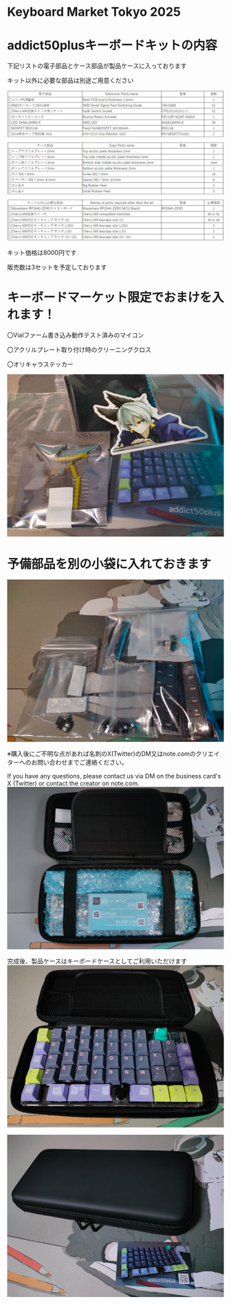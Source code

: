 # Keyboard Market Tokyo 2025

# addict50plusキーボードキットの内容
下記リストの電子部品とケース部品が製品ケースに入っております

キット以外に必要な部品は別途ご用意ください

![addict50plusPartslist2025keyket](images/addict50plusPartslist2025keyket.png)

キット価格は8000円です

販売数は3セットを予定しております

# キーボードマーケット限定でおまけを入れます！

〇Vialファーム書き込み動作テスト済みのマイコン

〇アクリルプレート取り付け時のクリーニングクロス

〇オリキャラステッカー

![omake](images/omake.jpg)

# 予備部品を別の小袋に入れておきます

![yobi](images/yobi.jpg)


※購入後にご不明な点があれば名刺のX(Twitter)のDM又はnote.comのクリエイターへのお問い合わせまでご連絡ください。

If you have any questions, please contact us via DM on the business card's X (Twitter) or contact the creator on note.com.
![addictnakami](images/addictnakami.jpg)

完成後、製品ケースはキーボードケースとしてご利用いただけます
![addictcase](images/addictcase.jpg)

![addictmeishi](images/addictmeishi.jpg)
